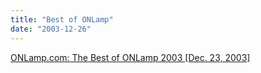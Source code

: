 ```yaml
---
title: "Best of ONLamp"
date: "2003-12-26"
---
```


[ONLamp.com: The Best of ONLamp 2003 \[Dec. 23, 2003\]](http://www.onlamp.com/pub/a/onlamp/2003/12/23/best_of_2003.html "ONLamp.com: The Best of ONLamp 2003 [Dec. 23, 2003]")

